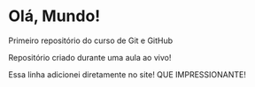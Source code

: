 # Olá, Mundo!
 Primeiro repositório do curso de Git e GitHub

 Repositório criado durante uma aula ao vivo!

Essa linha adicionei diretamente no site! QUE IMPRESSIONANTE!
